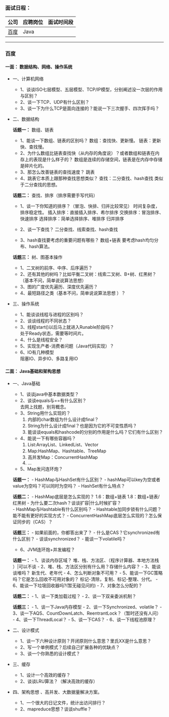 ### **面试日程：** 

| 公司 | 应聘岗位 |面试时间段 |
| :------------- |:-------------|:-------------|
|[百度](#baidu) | Java |   |

----
### <a id="baidu"> 百度 </a>
#### **一面：** 数据结构、网络、操作系统
    
- 一、计算机网络
    - 1、谈谈ISO七层模型、五层模型、TCP/IP模型，分别阐述没一次层的作用与区别？
    - 2、谈一下TCP、UDP有什么区别？
    - 3、谈一下为什么TCP是面向连接的？能说一下三次握手、四次挥手吗？

- 二、数据结构
        
    **话题一：** 数组、链表 
    - 1、能谈一下数组、链表的区别吗？
     数组：查找快、更新慢。
     链表：更新快、查找慢。
    - 2、为什么数组比链表查找快（从内存的角度说）？或者数组和链表在内存上的表现是什么样子的？
     数组是连续的存储空间，链表是在内存中存储是碎片化的。
    - 3、那怎么改善链表的查找速度？
     跳表
    - 4、跳表它本质上跟那种查找思想类似？
     查找：二分查找、hash查找
     类似于二分查找的思想。

    **话题二：** 查找、排序（排序需要手写代码） <br>
    
    - 1、谈一下你知道的排序？（冒泡、快排、归并比较常见） 时间复杂度，排序稳定性。
     插入排序：直接插入排序、希尔排序
     交换排序：冒泡排序、快速排序
     选择排序：简单选择排序、堆排序
     归并排序
 
    - 2、谈一下查找？
    二分查找、线索查找、hash查找

    - 3、hash查找要考虑的重要问题有哪些？
     数组+链表
     要考虑hash均匀分布、hash算法。

    **话题三：** 树、图基本操作
    - 1、二叉树的前序、中序、后序遍历？
    - 2、还有其他的树吗？比如平衡二叉树：线索二叉树、B+树、红黑树？（基本不问，简单说说算法思想）
    - 3、图的广度优先遍历、深度优先遍历？
    - 4、最短路径之类（基本不问，简单说说算法思想 ）？

- 三、操作系统
    - 1、能谈谈线程与进程的区别吗？
    - 2、谈谈线程的不同状态？
    - 3、线程start()以后马上就进入Runable阶段吗？ <br>
        处于Ready状态，需要等时间片。
    - 4、什么是线程安全？
    - 5、实现生产者-消费者问题（Java代码实现）？
    - 6、IO有几种模型 <br>
        阻塞IO、异步IO、多路复用IO


#### **二面：** Java基础和架构思想
- 一、Java基础
    - 1、谈谈java中基本数据类型？
    - 2、谈谈equals与==有什么区别？ <br>
    去网上找题，别背概念。
    - 3、String用什么实现的？
        1. 内部的char数组为什么设计成final？
        2. String为什么设计成final？也是因为它的不可变性质吗？
        3. 能谈谈equals和hashcode的分别的作用是什么吗？它们有什么区别？
    - 4、能说一下有哪些容器吗？
        1. List:ArrayList、LinkedList、Vector
        2. Map:HashMap、Hashtable、TreeMap
        3. 高并发Map：ConcurrentHashMap     
        4. ...
    - 5、Map发问连环炮？

    **话题一：**
        - HashMap与HashSet有什么区别？
        - hashMap可以key为空或者value为空吗？可以同时为空吗？
        - HashSet有什么特点？
   
    **话题二：**
        - HashMap底层是怎么实现的？
          1.6：数组+链表
          1.8：数组+链表/红黑树
        - 为什么要二次hash？谈谈扩容|什么时候扩容？     
        - HashMap与Hashtable有什么区别吗？
        - Hashtable加同步锁有什么问题？能不能有更好的实现方式？
        - ConcurrentHashMap底层怎么实现的？怎么保证同步的（CAS）？

     **话题三：**
        - 如果前面的，你都答出来了？
        - 什么是CAS？它synchronized有什么区别？
        - 谈谈synchronized？
        - 能谈一下volatile吗？

    - 6、JVM连环炮+并发编程？
    
     **话题一：**
        - 1、谈谈内存区域？
        堆、栈、方法区、（程序计算器、本地方法栈 ）|可以不谈
        - 2、堆、栈、方法区分别有什么用？存储什么内容？
        - 3、能谈谈堆吗？
        新生代、老年代
        - 4、怎么判断对象不可用？
        - 5、能谈一下GC策略吗？它是怎么回收不可用对象的？
          标记-清除，复制、标记-整理、分代。
        - 6、能谈一下垃圾回收器吗?(暂无碰见问的)
        - 7、对象怎么分配的？

     **话题二：**
        - 1、谈一下类加载过程？
        - 2、谈一下双亲委派机制？
    
     **话题三：**
        - 1、谈一下Java内存模型
        - 2、谈一下Synchronized、volatile？
        - 3、谈一下AQS、CountDownLatch、ReentrantLock？（暂时还没有人问）
        - 4、谈一下ThreadLocal？
        - 5、谈一下CAS？
        - 6、谈一下线程池原理？
 

- 二、设计模式
    - 1、谈一下六种设计原则？开闭原则什么意思？里氏XX是什么意思？
    - 2、写一个单例模式？后续自己扩展各种的优缺点？
    - 3、谈一个你熟悉的设计模式？

- 三、缓存
    - 1、设计一个高效的缓存？
    - 2、谈谈LRU算法？（解决高效的缓存）

- 四、架构思想 、高并发、大数据量解决方案。
    - 1、一个很大的日记文件，统计出访问排行？
    - 2、mapreduce思想？谈谈shuffle？





    
    
    
 
